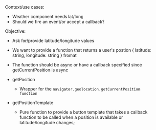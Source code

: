 Context/use cases:
  - Weather component needs lat/long
  - Should we fire an event/or accept a callback?

Objective:
  - Ask for/provide latitude/longitude values
  - We want to provide a function that returns a user's postion { latitude: string, longitude: string } fromat
  - The function should be async or have a callback specified since getCurrentPosition is async

  - getPosition
    - Wrapper for the `navigator.geolocation.getCurrentPosition function`
  - getPositionTemplate
    - Pure function to provide a button template that takes a callback function to be called when a position is available or latitude/longitude changes;
